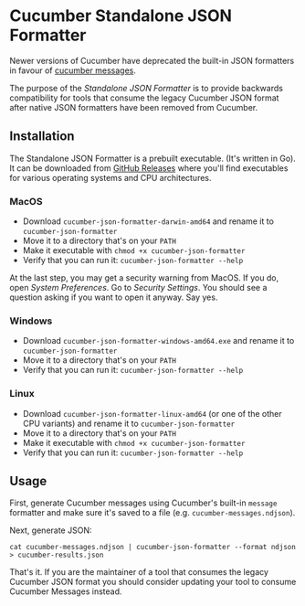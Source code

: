 # Cucumber Standalone JSON Formatter

Newer versions of Cucumber have deprecated the built-in JSON formatters in favour of [cucumber messages](../messages).

The purpose of the *Standalone JSON Formatter* is to provide backwards compatibility for tools that consume the legacy
Cucumber JSON format after native JSON formatters have been removed from Cucumber.

## Installation

The Standalone JSON Formatter is a prebuilt executable. (It's written in Go).
It can be downloaded from [GitHub Releases](https://github.com/cucumber/cucumber/releases/tag/cucumber-json-formatter%2Fv7.0.1)
where you'll find executables for various operating systems and CPU architectures.

### MacOS

* Download `cucumber-json-formatter-darwin-amd64` and rename it to `cucumber-json-formatter`
* Move it to a directory that's on your `PATH`
* Make it executable with `chmod +x cucumber-json-formatter`
* Verify that you can run it: `cucumber-json-formatter --help`

At the last step, you may get a security warning from MacOS. If you do, open *System Preferences*. Go to
*Security Settings*. You should see a question asking if you want to open it anyway. Say yes.  

### Windows

* Download `cucumber-json-formatter-windows-amd64.exe` and rename it to `cucumber-json-formatter`
* Move it to a directory that's on your `PATH`
* Verify that you can run it: `cucumber-json-formatter --help`

### Linux

* Download `cucumber-json-formatter-linux-amd64` (or one of the other CPU variants) and rename it to `cucumber-json-formatter`
* Move it to a directory that's on your `PATH`
* Make it executable with `chmod +x cucumber-json-formatter`
* Verify that you can run it: `cucumber-json-formatter --help`

## Usage

First, generate Cucumber messages using Cucumber's built-in `message` formatter and make sure it's saved to a file
(e.g. `cucumber-messages.ndjson`).

Next, generate JSON:

    cat cucumber-messages.ndjson | cucumber-json-formatter --format ndjson > cucumber-results.json

That's it. If you are the maintainer of a tool that consumes the legacy Cucumber JSON format you should consider
updating your tool to consume Cucumber Messages instead.

